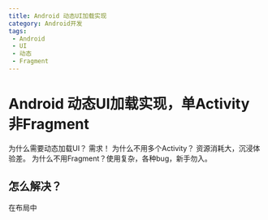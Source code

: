 ```yaml
---
title: Android 动态UI加载实现
category: Android开发
tags:
 - Android
 - UI
 - 动态
 - Fragment
---
```


# Android 动态UI加载实现，单Activity 非Fragment

为什么需要动态加载UI？ 需求！
为什么不用多个Activity？ 资源消耗大，沉浸体验差。
为什么不用Fragment？使用复杂，各种bug，新手勿入。

## 怎么解决？

在布局中